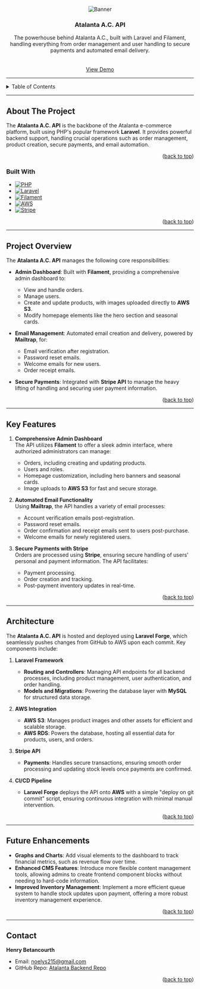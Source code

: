 <a id="readme-top"></a>

<!-- PROJECT LOGO -->
<div align="center">
   <picture>
      <img src="https://res.cloudinary.com/dshviljjs/image/upload/v1725492558/logo-plain_i8cldo.png" alt="Banner">
   </picture>

<h3 align="center">Atalanta A.C. API</h3>

  <p align="center">
    The powerhouse behind Atalanta A.C., built with Laravel and Filament, handling everything from order management and user handling to secure payments and automated email delivery.
    <br />
    <br />
    <br />
    <a href="https://www.atalanta.world">View Demo</a>
  </p>
</div>

---

<!-- TABLE OF CONTENTS -->
<details>
  <summary>Table of Contents</summary>
  <ol>
    <li><a href="#about-the-project">About The Project</a></li>
    <li><a href="#built-with">Built With</a></li>
    <li><a href="#project-overview">Project Overview</a></li>
    <li><a href="#key-features">Key Features</a></li>
    <li><a href="#architecture">Architecture</a></li>
    <li><a href="#future-enhancements">Future Enhancements</a></li>
    <li><a href="#contact">Contact</a></li>
  </ol>
</details>

---

<!-- ABOUT THE PROJECT -->
## About The Project

The **Atalanta A.C. API** is the backbone of the Atalanta e-commerce platform, built using PHP's popular framework **Laravel**. It provides powerful backend support, handling crucial operations such as order management, product creation, secure payments, and email automation.

<p align="right">(<a href="#readme-top">back to top</a>)</p>

### Built With

-   [![PHP]][PHP-url]
-   [![Laravel][Laravel.com]][Laravel-url]
-   [![Filament][Filament.com]][Filament-url]
-   [![AWS]][AWS-url]
-   [![Stripe]][Stripe-url]

<p align="right">(<a href="#readme-top">back to top</a>)</p>

---

## Project Overview

The **Atalanta A.C. API** manages the following core responsibilities:

- **Admin Dashboard**: Built with **Filament**, providing a comprehensive admin dashboard to:
    - View and handle orders.
    - Manage users.
    - Create and update products, with images uploaded directly to **AWS S3**.
    - Modify homepage elements like the hero section and seasonal cards.

- **Email Management**: Automated email creation and delivery, powered by **Mailtrap**, for:
    - Email verification after registration.
    - Password reset emails.
    - Welcome emails for new users.
    - Order receipt emails.

- **Secure Payments**: Integrated with **Stripe API** to manage the heavy lifting of handling and securing user payment information.

<p align="right">(<a href="#readme-top">back to top</a>)</p>

---

## Key Features

1. **Comprehensive Admin Dashboard**  
   The API utilizes **Filament** to offer a sleek admin interface, where authorized administrators can manage:
    - Orders, including creating and updating products.
    - Users and roles.
    - Homepage customization, including hero banners and seasonal cards.
    - Image uploads to **AWS S3** for fast and secure storage.

2. **Automated Email Functionality**  
   Using **Mailtrap**, the API handles a variety of email processes:
    - Account verification emails post-registration.
    - Password reset emails.
    - Order confirmation and receipt emails sent to users post-purchase.
    - Welcome emails for newly registered users.

3. **Secure Payments with Stripe**  
   Orders are processed using **Stripe**, ensuring secure handling of users' personal and payment information. The API facilitates:
    - Payment processing.
    - Order creation and tracking.
    - Post-payment inventory updates in real-time.

<p align="right">(<a href="#readme-top">back to top</a>)</p>

---

## Architecture

The **Atalanta A.C. API** is hosted and deployed using **Laravel Forge**, which seamlessly pushes changes from GitHub to AWS upon each commit. Key components include:

1. **Laravel Framework**
    - **Routing and Controllers**: Managing API endpoints for all backend processes, including product management, user authentication, and order handling.
    - **Models and Migrations**: Powering the database layer with **MySQL** for structured data storage.

2. **AWS Integration**
    - **AWS S3**: Manages product images and other assets for efficient and scalable storage.
    - **AWS RDS**: Powers the database, hosting all essential data for products, users, and orders.

3. **Stripe API**
    - **Payments**: Handles secure transactions, ensuring smooth order processing and updating stock levels once payments are confirmed.

4. **CI/CD Pipeline**
    - **Laravel Forge** deploys the API onto **AWS** with a simple "deploy on git commit" script, ensuring continuous integration with minimal manual intervention.

<p align="right">(<a href="#readme-top">back to top</a>)</p>

---

## Future Enhancements

- **Graphs and Charts**: Add visual elements to the dashboard to track financial metrics, such as revenue flow over time.
- **Enhanced CMS Features**: Introduce more flexible content management tools, allowing admins to create frontend component blocks without needing to hard-code information.
- **Improved Inventory Management**: Implement a more efficient queue system to handle stock updates upon payment, offering a more robust inventory management experience.

<p align="right">(<a href="#readme-top">back to top</a>)</p>

---

## Contact

**Henry Betancourth**
- Email: [noelys215@gmail.com](mailto:noelys215@gmail.com)
- GitHub Repo: [Atalanta Backend Repo](https://github.com/noelys215/atalanta_laravel)

<p align="right">(<a href="#readme-top">back to top</a>)</p>

[Laravel.com]: https://img.shields.io/badge/laravel-FF2D20?style=for-the-badge&logo=laravel&logoColor=white
[Laravel-url]: https://laravel.com
[Filament.com]: https://img.shields.io/badge/Filament-056BFE?style=for-the-badge&logo=filament&logoColor=white
[Filament-url]: https://filamentphp.com
[AWS]: https://img.shields.io/badge/Amazon_AWS-FF9900?style=for-the-badge&logo=amazonaws&logoColor=white
[AWS-url]: https://aws.amazon.com/
[Stripe]: https://img.shields.io/badge/Stripe-626CD9?style=for-the-badge&logo=Stripe&logoColor=white
[Stripe-url]: https://stripe.com/
[PHP]: https://img.shields.io/badge/PHP-777BB4?style=for-the-badge&logo=php&logoColor=white
[PHP-url]: https://php.net/
